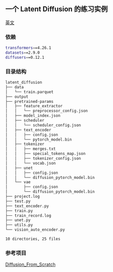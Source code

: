 ## 一个 Latent Diffusion 的练习实例
[英文](https://github.com/MarcYugo/a-practice-example-latent-diffusion/blob/main/README.md)
### 依赖
```bash
transformers==4.26.1
datasets==2.9.0
diffusers==0.12.1
```
### 目录结构
```bash
latent_diffusion
├── data
│   └── train.parquet
├── output
├── pretrained-params
│   ├── feature_extractor
│   │   └── preprocessor_config.json
│   ├── model_index.json
│   ├── scheduler
│   │   └── scheduler_config.json
│   ├── text_encoder
│   │   ├── config.json
│   │   └── pytorch_model.bin
│   ├── tokenizer
│   │   ├── merges.txt
│   │   ├── special_tokens_map.json
│   │   ├── tokenizer_config.json
│   │   └── vocab.json
│   ├── unet
│   │   ├── config.json
│   │   └── diffusion_pytorch_model.bin
│   └── vae
│       ├── config.json
│       └── diffusion_pytorch_model.bin
├── project.log
├── test.py
├── text_encoder.py
├── train.py
├── train_record.log
├── unet.py
├── utils.py
└── vision_auto_encoder.py

10 directories, 25 files
```

### 参考项目

[Diffusion_From_Scratch](https://github.com/lansinuote/Diffusion_From_Scratch)
